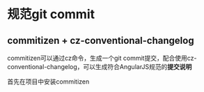 # 规范git commit

## commitizen + cz-conventional-changelog

commitizen可以通过cz命令，生成一个git commit提交，配合使用cz-conventional-changelog，可以生成符合AngularJS规范的**提交说明**

首先在项目中安装commitizen

    